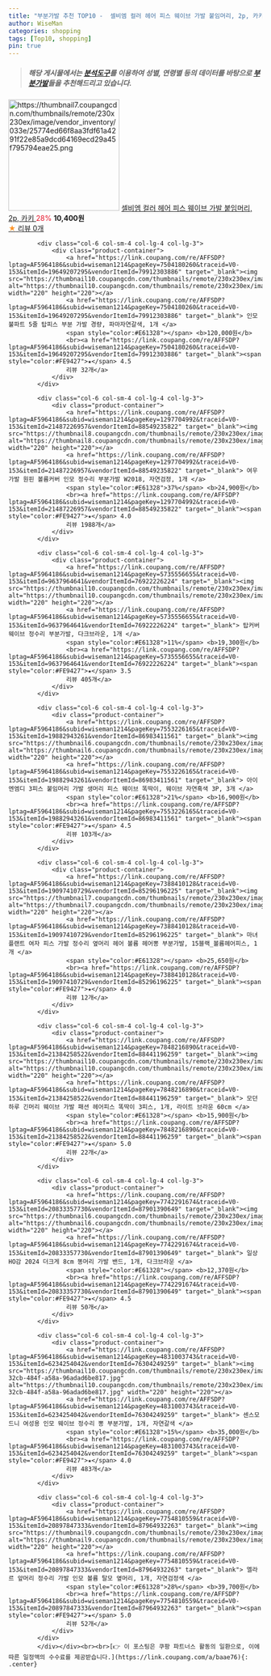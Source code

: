 ```yaml
---
title: "부분가발 추천 TOP10 -  셀비엠 컬러 헤어 피스 웨이브 가발 붙임머리, 2p, 카키 "
author: WiseMan
categories: shopping
tags: [Top10, shopping]
pin: true
---
```


> ##### 해당 게시물에서는 [**분석도구**](https://itemscout.io/)를 이용하여 **성별**, **연령별** 등의 데이터를 바탕으로 [**부분가발**](https://link.coupang.com/a/baae76)들을 추천해드리고 있습니다.
<div class="container"><div class="row">
            <div class="col-6 col-sm-4 col-lg-4 col-lg-3">
                <div class="product-container">
                    <a href="https://link.coupang.com/re/AFFSDP?lptag=AF5964186&subid=wiseman1214&pageKey=7867545024&traceid=V0-153&itemId=21484110465&vendorItemId=88538243148" target="_blank"><img src="https://thumbnail7.coupangcdn.com/thumbnails/remote/230x230ex/image/vendor_inventory/033e/25774ed66f8aa3fdf61a4291f22e85a9dcd64169ecd29a45f795794eae25.png" alt="https://thumbnail7.coupangcdn.com/thumbnails/remote/230x230ex/image/vendor_inventory/033e/25774ed66f8aa3fdf61a4291f22e85a9dcd64169ecd29a45f795794eae25.png" width="220" height="220"></a>
                    <a href="https://link.coupang.com/re/AFFSDP?lptag=AF5964186&subid=wiseman1214&pageKey=7867545024&traceid=V0-153&itemId=21484110465&vendorItemId=88538243148" target="_blank"> 셀비엠 컬러 헤어 피스 웨이브 가발 붙임머리, 2p, 카키 </a>
                    <span style="color:#E61328">28%</span> <b>10,400원</b>
                    <br><a href="https://link.coupang.com/re/AFFSDP?lptag=AF5964186&subid=wiseman1214&pageKey=7867545024&traceid=V0-153&itemId=21484110465&vendorItemId=88538243148" target="_blank"><span style="color:#FE9427">★</span> 
                    리뷰 0개</a>
                </div>
            </div>
            
            <div class="col-6 col-sm-4 col-lg-4 col-lg-3">
                <div class="product-container">
                    <a href="https://link.coupang.com/re/AFFSDP?lptag=AF5964186&subid=wiseman1214&pageKey=7504180260&traceid=V0-153&itemId=19649207295&vendorItemId=79912303886" target="_blank"><img src="https://thumbnail10.coupangcdn.com/thumbnails/remote/230x230ex/image/vendor_inventory/8aae/1ede91e119810f99ec7051baa6064404f8b2dbdaa3d7aa0d3cb595777a3f.jpg" alt="https://thumbnail10.coupangcdn.com/thumbnails/remote/230x230ex/image/vendor_inventory/8aae/1ede91e119810f99ec7051baa6064404f8b2dbdaa3d7aa0d3cb595777a3f.jpg" width="220" height="220"></a>
                    <a href="https://link.coupang.com/re/AFFSDP?lptag=AF5964186&subid=wiseman1214&pageKey=7504180260&traceid=V0-153&itemId=19649207295&vendorItemId=79912303886" target="_blank"> 인모 불파트 5줄 탑피스 부분 가발 경량, 파마자연갈색, 1개 </a>
                    <span style="color:#E61328"></span> <b>120,000원</b>
                    <br><a href="https://link.coupang.com/re/AFFSDP?lptag=AF5964186&subid=wiseman1214&pageKey=7504180260&traceid=V0-153&itemId=19649207295&vendorItemId=79912303886" target="_blank"><span style="color:#FE9427">★</span> 4.5
                    리뷰 32개</a>
                </div>
            </div>
            
            <div class="col-6 col-sm-4 col-lg-4 col-lg-3">
                <div class="product-container">
                    <a href="https://link.coupang.com/re/AFFSDP?lptag=AF5964186&subid=wiseman1214&pageKey=1297704992&traceid=V0-153&itemId=21487226957&vendorItemId=88549235822" target="_blank"><img src="https://thumbnail8.coupangcdn.com/thumbnails/remote/230x230ex/image/vendor_inventory/3443/ed9477cd61fbcc473bc02c10bbd47bcc98d7be4302202bb7755d6a014d1e.jpg" alt="https://thumbnail8.coupangcdn.com/thumbnails/remote/230x230ex/image/vendor_inventory/3443/ed9477cd61fbcc473bc02c10bbd47bcc98d7be4302202bb7755d6a014d1e.jpg" width="220" height="220"></a>
                    <a href="https://link.coupang.com/re/AFFSDP?lptag=AF5964186&subid=wiseman1214&pageKey=1297704992&traceid=V0-153&itemId=21487226957&vendorItemId=88549235822" target="_blank"> 여우가발 원핀 볼륨커버 인모 정수리 부분가발 W2018, 자연검정, 1개 </a>
                    <span style="color:#E61328">37%</span> <b>24,900원</b>
                    <br><a href="https://link.coupang.com/re/AFFSDP?lptag=AF5964186&subid=wiseman1214&pageKey=1297704992&traceid=V0-153&itemId=21487226957&vendorItemId=88549235822" target="_blank"><span style="color:#FE9427">★</span> 4.0
                    리뷰 1988개</a>
                </div>
            </div>
            
            <div class="col-6 col-sm-4 col-lg-4 col-lg-3">
                <div class="product-container">
                    <a href="https://link.coupang.com/re/AFFSDP?lptag=AF5964186&subid=wiseman1214&pageKey=5735556655&traceid=V0-153&itemId=9637964641&vendorItemId=76922226224" target="_blank"><img src="https://thumbnail10.coupangcdn.com/thumbnails/remote/230x230ex/image/rs_quotation_api/if3kepkt/2d9fd0edb6344b82bc7d6a63c9aa7e70.jpg" alt="https://thumbnail10.coupangcdn.com/thumbnails/remote/230x230ex/image/rs_quotation_api/if3kepkt/2d9fd0edb6344b82bc7d6a63c9aa7e70.jpg" width="220" height="220"></a>
                    <a href="https://link.coupang.com/re/AFFSDP?lptag=AF5964186&subid=wiseman1214&pageKey=5735556655&traceid=V0-153&itemId=9637964641&vendorItemId=76922226224" target="_blank"> 탑커버 웨이브 정수리 부분가발, 다크브라운, 1개 </a>
                    <span style="color:#E61328">11%</span> <b>19,300원</b>
                    <br><a href="https://link.coupang.com/re/AFFSDP?lptag=AF5964186&subid=wiseman1214&pageKey=5735556655&traceid=V0-153&itemId=9637964641&vendorItemId=76922226224" target="_blank"><span style="color:#FE9427">★</span> 3.5
                    리뷰 405개</a>
                </div>
            </div>
            
            <div class="col-6 col-sm-4 col-lg-4 col-lg-3">
                <div class="product-container">
                    <a href="https://link.coupang.com/re/AFFSDP?lptag=AF5964186&subid=wiseman1214&pageKey=7553226165&traceid=V0-153&itemId=19882943261&vendorItemId=86983411561" target="_blank"><img src="https://thumbnail6.coupangcdn.com/thumbnails/remote/230x230ex/image/vendor_inventory/3e85/033411c6eb2f5915dddd8abdb48176486a45a4877b8e69c04d4253c5076b.jpg" alt="https://thumbnail6.coupangcdn.com/thumbnails/remote/230x230ex/image/vendor_inventory/3e85/033411c6eb2f5915dddd8abdb48176486a45a4877b8e69c04d4253c5076b.jpg" width="220" height="220"></a>
                    <a href="https://link.coupang.com/re/AFFSDP?lptag=AF5964186&subid=wiseman1214&pageKey=7553226165&traceid=V0-153&itemId=19882943261&vendorItemId=86983411561" target="_blank"> 아이엔엠디 3피스 붙임머리 가발 생머리 피스 웨이브 똑딱이, 웨이브 자연흑색 3P, 3개 </a>
                    <span style="color:#E61328">21%</span> <b>16,900원</b>
                    <br><a href="https://link.coupang.com/re/AFFSDP?lptag=AF5964186&subid=wiseman1214&pageKey=7553226165&traceid=V0-153&itemId=19882943261&vendorItemId=86983411561" target="_blank"><span style="color:#FE9427">★</span> 4.5
                    리뷰 103개</a>
                </div>
            </div>
            
            <div class="col-6 col-sm-4 col-lg-4 col-lg-3">
                <div class="product-container">
                    <a href="https://link.coupang.com/re/AFFSDP?lptag=AF5964186&subid=wiseman1214&pageKey=7388410128&traceid=V0-153&itemId=19097410729&vendorItemId=85296196225" target="_blank"><img src="https://thumbnail7.coupangcdn.com/thumbnails/remote/230x230ex/image/vendor_inventory/6254/f4666d604946a4d49f8520470efdd149095d2f4e64aeb16d2b2d8cb32883.jpg" alt="https://thumbnail7.coupangcdn.com/thumbnails/remote/230x230ex/image/vendor_inventory/6254/f4666d604946a4d49f8520470efdd149095d2f4e64aeb16d2b2d8cb32883.jpg" width="220" height="220"></a>
                    <a href="https://link.coupang.com/re/AFFSDP?lptag=AF5964186&subid=wiseman1214&pageKey=7388410128&traceid=V0-153&itemId=19097410729&vendorItemId=85296196225" target="_blank"> 마녀플랜트 여자 피스 가발 정수리 옆머리 헤어 볼륨 헤어뽕 부분가발, 15블랙_볼륨헤어피스, 1개 </a>
                    <span style="color:#E61328"></span> <b>25,650원</b>
                    <br><a href="https://link.coupang.com/re/AFFSDP?lptag=AF5964186&subid=wiseman1214&pageKey=7388410128&traceid=V0-153&itemId=19097410729&vendorItemId=85296196225" target="_blank"><span style="color:#FE9427">★</span> 4.0
                    리뷰 12개</a>
                </div>
            </div>
            
            <div class="col-6 col-sm-4 col-lg-4 col-lg-3">
                <div class="product-container">
                    <a href="https://link.coupang.com/re/AFFSDP?lptag=AF5964186&subid=wiseman1214&pageKey=7848216890&traceid=V0-153&itemId=21384258522&vendorItemId=88441196259" target="_blank"><img src="https://thumbnail10.coupangcdn.com/thumbnails/remote/230x230ex/image/vendor_inventory/3784/bf0ec3b7620320b6e61b7cc8ec44710b4b9eb223256d9a23700faa7c2714.jpg" alt="https://thumbnail10.coupangcdn.com/thumbnails/remote/230x230ex/image/vendor_inventory/3784/bf0ec3b7620320b6e61b7cc8ec44710b4b9eb223256d9a23700faa7c2714.jpg" width="220" height="220"></a>
                    <a href="https://link.coupang.com/re/AFFSDP?lptag=AF5964186&subid=wiseman1214&pageKey=7848216890&traceid=V0-153&itemId=21384258522&vendorItemId=88441196259" target="_blank"> 모던하루 긴머리 웨이브 가발 패션 헤어피스 똑딱이 3피스, 1개, 라이트 브라운 60cm </a>
                    <span style="color:#E61328"></span> <b>15,900원</b>
                    <br><a href="https://link.coupang.com/re/AFFSDP?lptag=AF5964186&subid=wiseman1214&pageKey=7848216890&traceid=V0-153&itemId=21384258522&vendorItemId=88441196259" target="_blank"><span style="color:#FE9427">★</span> 5.0
                    리뷰 22개</a>
                </div>
            </div>
            
            <div class="col-6 col-sm-4 col-lg-4 col-lg-3">
                <div class="product-container">
                    <a href="https://link.coupang.com/re/AFFSDP?lptag=AF5964186&subid=wiseman1214&pageKey=7742291674&traceid=V0-153&itemId=20833357730&vendorItemId=87901390649" target="_blank"><img src="https://thumbnail6.coupangcdn.com/thumbnails/remote/230x230ex/image/vendor_inventory/b844/d92bfc5c015d2279f57c0a8d897f6a51bc1d4ce8d8959a794d45ebe5e10d.jpg" alt="https://thumbnail6.coupangcdn.com/thumbnails/remote/230x230ex/image/vendor_inventory/b844/d92bfc5c015d2279f57c0a8d897f6a51bc1d4ce8d8959a794d45ebe5e10d.jpg" width="220" height="220"></a>
                    <a href="https://link.coupang.com/re/AFFSDP?lptag=AF5964186&subid=wiseman1214&pageKey=7742291674&traceid=V0-153&itemId=20833357730&vendorItemId=87901390649" target="_blank"> 일상HO감 2024 더크게 8cm 똥머리 가발 밴드, 1개, 다크브라운 </a>
                    <span style="color:#E61328"></span> <b>12,370원</b>
                    <br><a href="https://link.coupang.com/re/AFFSDP?lptag=AF5964186&subid=wiseman1214&pageKey=7742291674&traceid=V0-153&itemId=20833357730&vendorItemId=87901390649" target="_blank"><span style="color:#FE9427">★</span> 4.5
                    리뷰 50개</a>
                </div>
            </div>
            
            <div class="col-6 col-sm-4 col-lg-4 col-lg-3">
                <div class="product-container">
                    <a href="https://link.coupang.com/re/AFFSDP?lptag=AF5964186&subid=wiseman1214&pageKey=4831003743&traceid=V0-153&itemId=6234254042&vendorItemId=76304249259" target="_blank"><img src="https://thumbnail10.coupangcdn.com/thumbnails/remote/230x230ex/image/retail/images/2021/05/31/12/0/df1af9e2-32cb-484f-a58a-96adad6be817.jpg" alt="https://thumbnail10.coupangcdn.com/thumbnails/remote/230x230ex/image/retail/images/2021/05/31/12/0/df1af9e2-32cb-484f-a58a-96adad6be817.jpg" width="220" height="220"></a>
                    <a href="https://link.coupang.com/re/AFFSDP?lptag=AF5964186&subid=wiseman1214&pageKey=4831003743&traceid=V0-153&itemId=6234254042&vendorItemId=76304249259" target="_blank"> 센스모드니 여성용 인모 웨이브 정수리 뽕 부분가발, 1개, 자연갈색 </a>
                    <span style="color:#E61328">15%</span> <b>35,000원</b>
                    <br><a href="https://link.coupang.com/re/AFFSDP?lptag=AF5964186&subid=wiseman1214&pageKey=4831003743&traceid=V0-153&itemId=6234254042&vendorItemId=76304249259" target="_blank"><span style="color:#FE9427">★</span> 4.0
                    리뷰 483개</a>
                </div>
            </div>
            
            <div class="col-6 col-sm-4 col-lg-4 col-lg-3">
                <div class="product-container">
                    <a href="https://link.coupang.com/re/AFFSDP?lptag=AF5964186&subid=wiseman1214&pageKey=7754810559&traceid=V0-153&itemId=20897847333&vendorItemId=87964932263" target="_blank"><img src="https://thumbnail9.coupangcdn.com/thumbnails/remote/230x230ex/image/vendor_inventory/0e92/f4aaa88e460b1bc6287e0fb53fa9da63315a5058c3d021a8146a803315b0.jpg" alt="https://thumbnail9.coupangcdn.com/thumbnails/remote/230x230ex/image/vendor_inventory/0e92/f4aaa88e460b1bc6287e0fb53fa9da63315a5058c3d021a8146a803315b0.jpg" width="220" height="220"></a>
                    <a href="https://link.coupang.com/re/AFFSDP?lptag=AF5964186&subid=wiseman1214&pageKey=7754810559&traceid=V0-153&itemId=20897847333&vendorItemId=87964932263" target="_blank"> 엘라르 앞머리 정수리 가발 인모 볼륨 탈모 옆머리, 1개, 자연검정색 </a>
                    <span style="color:#E61328">28%</span> <b>39,700원</b>
                    <br><a href="https://link.coupang.com/re/AFFSDP?lptag=AF5964186&subid=wiseman1214&pageKey=7754810559&traceid=V0-153&itemId=20897847333&vendorItemId=87964932263" target="_blank"><span style="color:#FE9427">★</span> 5.0
                    리뷰 52개</a>
                </div>
            </div>
            </div></div><br><br>[👉 이 포스팅은 쿠팡 파트너스 활동의 일환으로, 이에 따른 일정액의 수수료를 제공받습니다.](https://link.coupang.com/a/baae76){: .center}